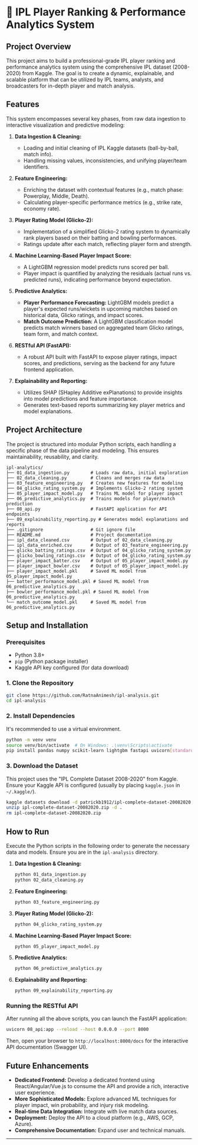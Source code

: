 # 🏏 IPL Player Ranking & Performance Analytics System

## Project Overview

This project aims to build a professional-grade IPL player ranking and performance analytics system using the comprehensive IPL dataset (2008-2020) from Kaggle. The goal is to create a dynamic, explainable, and scalable platform that can be utilized by IPL teams, analysts, and broadcasters for in-depth player and match analysis.

## Features

This system encompasses several key phases, from raw data ingestion to interactive visualization and predictive modeling:

1.  **Data Ingestion & Cleaning:**
    *   Loading and initial cleaning of IPL Kaggle datasets (ball-by-ball, match info).
    *   Handling missing values, inconsistencies, and unifying player/team identifiers.

2.  **Feature Engineering:**
    *   Enriching the dataset with contextual features (e.g., match phase: Powerplay, Middle, Death).
    *   Calculating player-specific performance metrics (e.g., strike rate, economy rate).

3.  **Player Rating Model (Glicko-2):**
    *   Implementation of a simplified Glicko-2 rating system to dynamically rank players based on their batting and bowling performances.
    *   Ratings update after each match, reflecting player form and strength.

4.  **Machine Learning-Based Player Impact Score:**
    *   A LightGBM regression model predicts runs scored per ball.
    *   Player impact is quantified by analyzing the residuals (actual runs vs. predicted runs), indicating performance beyond expectation.

5.  **Predictive Analytics:**
    *   **Player Performance Forecasting:** LightGBM models predict a player's expected runs/wickets in upcoming matches based on historical data, Glicko ratings, and impact scores.
    *   **Match Outcome Prediction:** A LightGBM classification model predicts match winners based on aggregated team Glicko ratings, team form, and match context.

6.  **RESTful API (FastAPI):**
    *   A robust API built with FastAPI to expose player ratings, impact scores, and predictions, serving as the backend for any future frontend application.

7.  **Explainability and Reporting:**
    *   Utilizes SHAP (SHapley Additive exPlanations) to provide insights into model predictions and feature importance.
    *   Generates text-based reports summarizing key player metrics and model explanations.

## Project Architecture

The project is structured into modular Python scripts, each handling a specific phase of the data pipeline and modeling. This ensures maintainability, reusability, and clarity.

```
ipl-analytics/
├── 01_data_ingestion.py        # Loads raw data, initial exploration
├── 02_data_cleaning.py         # Cleans and merges raw data
├── 03_feature_engineering.py   # Creates new features for modeling
├── 04_glicko_rating_system.py  # Implements Glicko-2 rating system
├── 05_player_impact_model.py   # Trains ML model for player impact
├── 06_predictive_analytics.py  # Trains models for player/match prediction
├── 08_api.py                   # FastAPI application for API endpoints
├── 09_explainability_reporting.py # Generates model explanations and reports
├── .gitignore                  # Git ignore file
├── README.md                   # Project documentation
├── ipl_data_cleaned.csv        # Output of 02_data_cleaning.py
├── ipl_data_enriched.csv       # Output of 03_feature_engineering.py
├── glicko_batting_ratings.csv  # Output of 04_glicko_rating_system.py
├── glicko_bowling_ratings.csv  # Output of 04_glicko_rating_system.py
├── player_impact_batter.csv    # Output of 05_player_impact_model.py
├── player_impact_bowler.csv    # Output of 05_player_impact_model.py
├── player_impact_model.pkl     # Saved ML model from 05_player_impact_model.py
├── batter_performance_model.pkl # Saved ML model from 06_predictive_analytics.py
├── bowler_performance_model.pkl # Saved ML model from 06_predictive_analytics.py
└── match_outcome_model.pkl     # Saved ML model from 06_predictive_analytics.py
```

## Setup and Installation

### Prerequisites

*   Python 3.8+
*   `pip` (Python package installer)
*   Kaggle API key configured (for data download)

### 1. Clone the Repository

```bash
git clone https://github.com/RatnaAnimesh/ipl-analysis.git
cd ipl-analysis
```

### 2. Install Dependencies

It's recommended to use a virtual environment.

```bash
python -m venv venv
source venv/bin/activate  # On Windows: .\venv\Scripts\activate
pip install pandas numpy scikit-learn lightgbm fastapi uvicorn[standard] shap joblib
```

### 3. Download the Dataset

This project uses the "IPL Complete Dataset 2008-2020" from Kaggle. Ensure your Kaggle API is configured (usually by placing `kaggle.json` in `~/.kaggle/`).

```bash
kaggle datasets download -d patrickb1912/ipl-complete-dataset-20082020
unzip ipl-complete-dataset-20082020.zip -d .
rm ipl-complete-dataset-20082020.zip
```

## How to Run

Execute the Python scripts in the following order to generate the necessary data and models. Ensure you are in the `ipl-analysis` directory.

1.  **Data Ingestion & Cleaning:**
    ```bash
    python 01_data_ingestion.py
    python 02_data_cleaning.py
    ```

2.  **Feature Engineering:**
    ```bash
    python 03_feature_engineering.py
    ```

3.  **Player Rating Model (Glicko-2):**
    ```bash
    python 04_glicko_rating_system.py
    ```

4.  **Machine Learning-Based Player Impact Score:**
    ```bash
    python 05_player_impact_model.py
    ```

5.  **Predictive Analytics:**
    ```bash
    python 06_predictive_analytics.py
    ```

6.  **Explainability and Reporting:**
    ```bash
    python 09_explainability_reporting.py
    ```

### Running the RESTful API

After running all the above scripts, you can launch the FastAPI application:

```bash
uvicorn 08_api:app --reload --host 0.0.0.0 --port 8000
```

Then, open your browser to `http://localhost:8000/docs` for the interactive API documentation (Swagger UI).

## Future Enhancements

*   **Dedicated Frontend:** Develop a dedicated frontend using React/Angular/Vue.js to consume the API and provide a rich, interactive user experience.
*   **More Sophisticated Models:** Explore advanced ML techniques for player impact, win probability, and injury risk modeling.
*   **Real-time Data Integration:** Integrate with live match data sources.
*   **Deployment:** Deploy the API to a cloud platform (e.g., AWS, GCP, Azure).
*   **Comprehensive Documentation:** Expand user and technical manuals.

---
